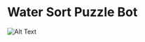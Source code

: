 # Water Sort Puzzle Bot
![Alt Text](https://drive.google.com/uc?export=view&id=1YEP627YOT7UaNVnao7r5A-oQZakoSA4N)

